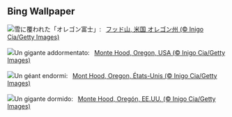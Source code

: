 ## Bing Wallpaper
![](https://www.bing.com/th?id=OHR.MtHoodOregon_JA-JP1952709545_UHD.jpg&w=1000)雪に覆われた「オレゴン富士」:&nbsp;&ensp;[フッド山, 米国 オレゴン州 (© Inigo Cia/Getty Images)](https://www.bing.com/th?id=OHR.MtHoodOregon_JA-JP1952709545_UHD.jpg)
<br><br/>
![](https://www.bing.com/th?id=OHR.MtHoodOregon_IT-IT1426084840_UHD.jpg&w=1000)Un gigante addormentato:&nbsp;&ensp;[Monte Hood, Oregon, USA (© Inigo Cia/Getty Images)](https://www.bing.com/th?id=OHR.MtHoodOregon_IT-IT1426084840_UHD.jpg)
<br><br/>
![](https://www.bing.com/th?id=OHR.MtHoodOregon_FR-FR7401351171_UHD.jpg&w=1000)Un géant endormi:&nbsp;&ensp;[Mont Hood, Oregon, États-Unis (© Inigo Cia/Getty Images)](https://www.bing.com/th?id=OHR.MtHoodOregon_FR-FR7401351171_UHD.jpg)
<br><br/>
![](https://www.bing.com/th?id=OHR.MtHoodOregon_ES-ES8487119175_UHD.jpg&w=1000)Un gigante dormido:&nbsp;&ensp;[Monte Hood, Oregón, EE.UU. (© Inigo Cia/Getty Images)](https://www.bing.com/th?id=OHR.MtHoodOregon_ES-ES8487119175_UHD.jpg)
<br><br/>
